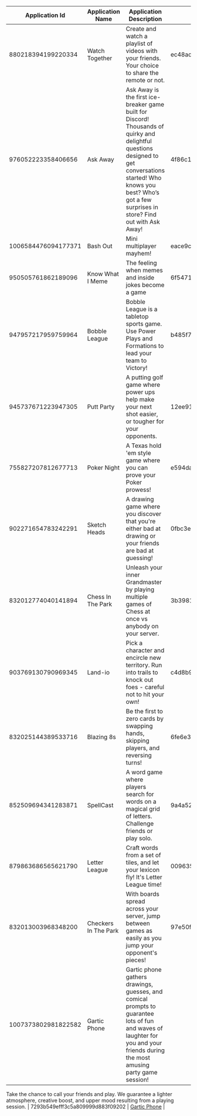 | Application Id      | Application Name     | Application Description                                                                                                                                                                                                                                                                                                               | Application Icon                 | Image                                            |
| ------------------- | -------------------- | ------------------------------------------------------------------------------------------------------------------------------------------------------------------------------------------------------------------------------------------------------------------------------------------------------------------------------------- | -------------------------------- | ------------------------------------------------ |
| 880218394199220334  | Watch Together       | Create and watch a playlist of videos with your friends. Your choice to share the remote or not.                                                                                                                                                                                                                                      | ec48acbad4c32efab4275cb9f3ca3a58 | [Watch Together](./880218394199220334.png)       |
| 976052223358406656  | Ask Away             | Ask Away is the first ice-breaker game built for Discord! Thousands of quirky and delightful questions designed to get conversations started! Who knows you best? Who’s got a few surprises in store? Find out with Ask Away!                                                                                                         | 4f86c19a69cc3002d1b52f7a22687adf | [Ask Away](./976052223358406656.png)             |
| 1006584476094177371 | Bash Out             | Mini multiplayer mayhem!                                                                                                                                                                                                                                                                                                              | eace9c231b505f0c96fba27d1795c31a | [Bash Out](./1006584476094177371.png)            |
| 950505761862189096  | Know What I Meme     | The feeling when memes and inside jokes become a game                                                                                                                                                                                                                                                                                 | 6f547114b2979b8bc83e4ba91b4d770d | [Know What I Meme](./950505761862189096.png)     |
| 947957217959759964  | Bobble League        | Bobble League is a tabletop sports game. Use Power Plays and Formations to lead your team to Victory!                                                                                                                                                                                                                                 | b485f75e95e6486a758a4aa5db3352f4 | [Bobble League](./947957217959759964.png)        |
| 945737671223947305  | Putt Party           | A putting golf game where power ups help make your next shot easier, or tougher for your opponents.                                                                                                                                                                                                                                   | 12ee915c2f75d7f2c7d551819534f158 | [Putt Party](./945737671223947305.png)           |
| 755827207812677713  | Poker Night          | A Texas hold 'em style game where you can prove your Poker prowess!                                                                                                                                                                                                                                                                   | e594da3ca4520c7edde5b59948e97cdc | [Poker Night](./755827207812677713.png)          |
| 902271654783242291  | Sketch Heads         | A drawing game where you discover that you're either bad at drawing or your friends are bad at guessing!                                                                                                                                                                                                                              | 0fbc3e38ea4b26c47d8001eff6b94a7b | [Sketch Heads](./902271654783242291.png)         |
| 832012774040141894  | Chess In The Park    | Unleash your inner Grandmaster by playing multiple games of Chess at once vs anybody on your server.                                                                                                                                                                                                                                  | 3b3981ddf67c8702920fae10b5f123ed | [Chess In The Park](./832012774040141894.png)    |
| 903769130790969345  | Land-io              | Pick a character and encircle new territory. Run into trails to knock out foes - careful not to hit your own!                                                                                                                                                                                                                         | c4d8b95b8f06b1ff8cf2b769e94505a8 | [Land-io](./903769130790969345.png)              |
| 832025144389533716  | Blazing 8s           | Be the first to zero cards by swapping hands, skipping players, and reversing turns!                                                                                                                                                                                                                                                  | 6fe6e3dda7657b83758693205a833aa1 | [Blazing 8s](./832025144389533716.png)           |
| 852509694341283871  | SpellCast            | A word game where players search for words on a magical grid of letters. Challenge friends or play solo.                                                                                                                                                                                                                              | 9a4a52c760994654a416740ae0b19fbb | [SpellCast](./852509694341283871.png)            |
| 879863686565621790  | Letter League        | Craft words from a set of tiles, and let your lexicon fly! It's Letter League time!                                                                                                                                                                                                                                                   | 0096355142a9b00bc2676ec09b9c8dbc | [Letter League](./879863686565621790.png)        |
| 832013003968348200  | Checkers In The Park | With boards spread across your server, jump between games as easily as you jump your opponent's pieces!                                                                                                                                                                                                                               | 97e50fed67f44802dbb4901d74a6f9a1 | [Checkers In The Park](./832013003968348200.png) |
| 1007373802981822582 | Gartic Phone         | Gartic phone gathers drawings, guesses, and comical prompts to guarantee lots of fun and waves of laughter for you and your friends during the most amusing party game session! 
Take the chance to call your friends and play. We guarantee a lighter atmosphere, creative boost, and upper mood resulting from a playing session.
  | 7293b549efff3c5a809999d883f09202 | [Gartic Phone](./1007373802981822582.png)        |